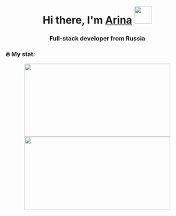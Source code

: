 <h1 align="center">Hi there, I'm <a href="https://vk.com/aristvodolaz" target="_blank">Arina</a> 
<img src="https://media.giphy.com/media/JIX9t2j0ZTN9S/giphy.gif" height="48"/></h1>
<h3 align="center">Full-stack developer from Russia</h3>


### :fire: My stat:
<div align="center">
  <div>
        <img src="https://github-profile-summary-cards.vercel.app/api/cards/most-commit-language?username=aristvodolaz&theme=solarized_dark" width="400" height="200"/>
 <img src="https://github-profile-summary-cards.vercel.app/api/cards/stats?username=aristvodolaz&theme=solarized_dark" width="400" height="200"/>
  </div>
         
</div>
